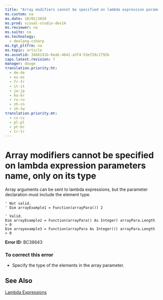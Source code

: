 ```yaml
---
title: "Array modifiers cannot be specified on lambda expression parameters name, only on its type"
ms.custom: na
ms.date: 10/01/2016
ms.prod: visual-studio-dev14
ms.reviewer: na
ms.suite: na
ms.technology: 
  - devlang-csharp
ms.tgt_pltfrm: na
ms.topic: article
ms.assetid: 34b6141b-6eab-4641-a3f4-53ef28c1792b
caps.latest.revision: 7
manager: douge
translation.priority.ht: 
  - de-de
  - es-es
  - fr-fr
  - it-it
  - ja-jp
  - ko-kr
  - ru-ru
  - zh-cn
  - zh-tw
translation.priority.mt: 
  - cs-cz
  - pl-pl
  - pt-br
  - tr-tr
---
```

# Array modifiers cannot be specified on lambda expression parameters name, only on its type
Array arguments can be sent to lambda expressions, but the parameter declaration must include the element type.  
  
```vb#  
' Not valid.  
' Dim arrayExample1 = Function(arrayPara()) 2  
  
' Valid.  
Dim arrayExample2 = Function(arrayPara() As Integer) arrayPara.Length > 0  
Dim arrayexample3 = Function(arrayPara As Integer()) arrayPara.Length > 0  
```  
  
 **Error ID:** BC36643  
  
### To correct this error  
  
-   Specify the type of the elements in the array parameter.  
  
## See Also  
 [Lambda Expressions](../Topic/Lambda%20Expressions%20\(Visual%20Basic\).md)